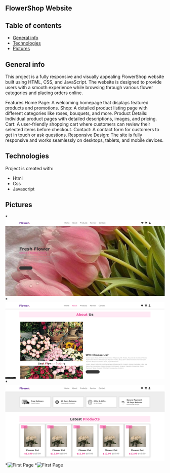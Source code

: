 ## FlowerShop Website
## Table of contents
* [General info](#general-info)
* [Technologies](#technologies)
* [Pictures](#pictures)
## General info
This project is a fully responsive and visually appealing FlowerShop website built using HTML, CSS, and JavaScript. The website is designed to provide users with a smooth experience while browsing through various flower categories and placing orders online.

Features
Home Page: A welcoming homepage that displays featured products and promotions.
Shop: A detailed product listing page with different categories like roses, bouquets, and more.
Product Details: Individual product pages with detailed descriptions, images, and pricing.
Cart: A user-friendly shopping cart where customers can review their selected items before checkout.
Contact: A contact form for customers to get in touch or ask questions.
Responsive Design: The site is fully responsive and works seamlessly on desktops, tablets, and mobile devices.

## Technologies
Project is created with:
*  Html
*  Css
*  Javascript

## Pictures
*![First Page](./images/aaa1.png)
*![First Page](./images/aaa2.png)
*![First Page](./images/aaa3.png)
*![First Page](./images/aaa.png)
*![First Page](./images/aaa5.png)
